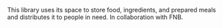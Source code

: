 This library uses its space to store food, ingredients, and prepared meals and distributes it to people in need. In collaboration with FNB.